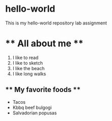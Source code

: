 # hello-world
This is my hello-world repository lab assignment
# ** All about me **
1. I like to read
2. I like to sketch
3. I like the beach
4. I like long walks

## ** My favorite foods **
- Tacos
- Kbbq beef bulgogi
- Salvadorian popusas
